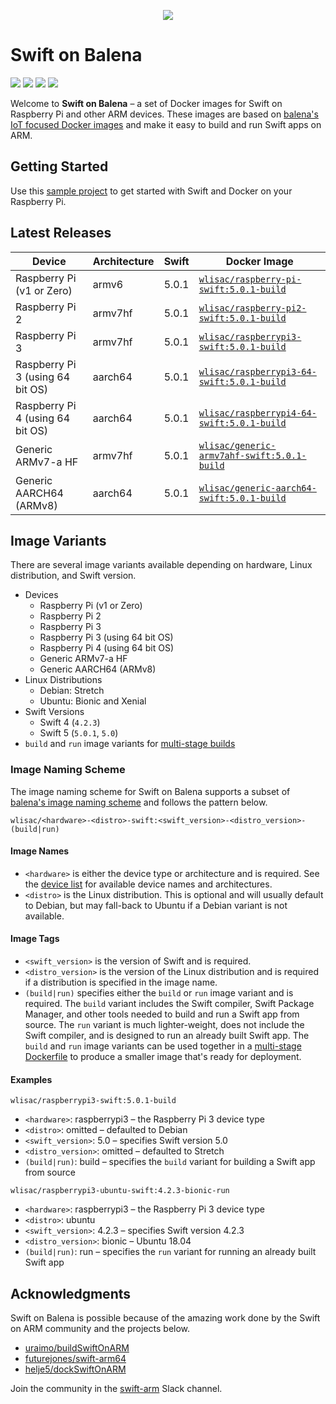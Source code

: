 <p align="center">
  <img src="Assets/logo.svg">
</p>

# Swift on Balena

<p>
    <img src="https://img.shields.io/badge/Swift-4 | 5-orange.svg" />
    <img src="https://img.shields.io/badge/architectures-ARMv6 | ARMv7 | ARMv8-lightgray.svg" />
    <a href="https://twitter.com/wlisac"><img src="https://img.shields.io/badge/twitter-@wlisac-blue.svg" /></a>
    <a href="https://launchpass.com/swift-arm"><img src="https://img.shields.io/badge/slack-swift--arm-purple.svg" /></a>
</p>

Welcome to **Swift on Balena** – a set of Docker images for Swift on Raspberry Pi and other ARM devices. These images are based on [balena's IoT focused Docker images](https://www.balena.io/docs/reference/base-images/base-images/) and make it easy to build and run Swift apps on ARM. 

## Getting Started

Use this [sample project](https://github.com/wlisac/balena-swift-hello-world) to get started with Swift and Docker on your Raspberry Pi.


## Latest Releases

| Device                           | Architecture | Swift | Docker Image                                                                                               |
|----------------------------------|--------------|-------|------------------------------------------------------------------------------------------------------------|
| Raspberry Pi (v1 or Zero)        | armv6        | 5.0.1 | [`wlisac/raspberry-pi-swift:5.0.1-build`](https://hub.docker.com/r/wlisac/raspberry-pi-swift/tags)         |
| Raspberry Pi 2                   | armv7hf      | 5.0.1 | [`wlisac/raspberry-pi2-swift:5.0.1-build`](https://hub.docker.com/r/wlisac/raspberry-pi2-swift/tags)       |
| Raspberry Pi 3                   | armv7hf      | 5.0.1 | [`wlisac/raspberrypi3-swift:5.0.1-build`](https://hub.docker.com/r/wlisac/raspberrypi3-swift/tags)         |
| Raspberry Pi 3 (using 64 bit OS) | aarch64      | 5.0.1 | [`wlisac/raspberrypi3-64-swift:5.0.1-build`](https://hub.docker.com/r/wlisac/raspberrypi3-64-swift/tags)   |
| Raspberry Pi 4 (using 64 bit OS) | aarch64      | 5.0.1 | [`wlisac/raspberrypi4-64-swift:5.0.1-build`](https://hub.docker.com/r/wlisac/raspberrypi4-64-swift/tags)   |
| Generic ARMv7-a HF               | armv7hf      | 5.0.1 | [`wlisac/generic-armv7ahf-swift:5.0.1-build`](https://hub.docker.com/r/wlisac/generic-armv7ahf-swift/tags) |
| Generic AARCH64 (ARMv8)          | aarch64      | 5.0.1 | [`wlisac/generic-aarch64-swift:5.0.1-build`](https://hub.docker.com/r/wlisac/generic-aarch64-swift/tags)   |


## Image Variants

There are several image variants available depending on hardware, Linux distribution, and Swift version.

- Devices
    - Raspberry Pi (v1 or Zero)
    - Raspberry Pi 2
    - Raspberry Pi 3
    - Raspberry Pi 3 (using 64 bit OS)
    - Raspberry Pi 4 (using 64 bit OS)
    - Generic ARMv7-a HF
    - Generic AARCH64 (ARMv8)
- Linux Distributions
    - Debian: Stretch
    - Ubuntu: Bionic and Xenial
- Swift Versions
    - Swift 4 (`4.2.3`)
    - Swift 5 (`5.0.1`, `5.0`)
- `build` and `run` image variants for [multi-stage builds](https://docs.docker.com/develop/develop-images/multistage-build/)

### Image Naming Scheme

The image naming scheme for Swift on Balena supports a subset of [balena's image naming scheme](https://www.balena.io/docs/reference/base-images/base-images/#how-the-image-naming-scheme-works) and follows the pattern below.

```plain
wlisac/<hardware>-<distro>-swift:<swift_version>-<distro_version>-(build|run)
```

#### Image Names

- `<hardware>` is either the device type or architecture and is required. See the [device list](Documentation/Device%20List.md) for available device names and architectures.
- `<distro>` is the Linux distribution. This is optional and will usually default to Debian, but may fall-back to Ubuntu if a Debian variant is not available.

#### Image Tags

- `<swift_version>` is the version of Swift and is required.
- `<distro_version>` is the version of the Linux distribution and is required if a distribution is specified in the image name.
- `(build|run)` specifies either the `build` or `run` image variant and is required. The `build` variant includes the Swift compiler, Swift Package Manager, and other tools needed to build and run a Swift app from source. The `run` variant is much lighter-weight, does not include the Swift compiler, and is designed to run an already built Swift app. The `build` and `run` image variants can be used together in a [multi-stage Dockerfile](https://github.com/wlisac/balena-swift-hello-world/blob/b439fddbbda93019ed8747d249efc9fc8bb4c4c7/Dockerfile.raspberrypi3) to produce a smaller image that's ready for deployment.

#### Examples

`wlisac/raspberrypi3-swift:5.0.1-build`

- `<hardware>`: raspberrypi3 – the Raspberry Pi 3 device type
- `<distro>`: omitted – defaulted to Debian
- `<swift_version>`: 5.0 – specifies Swift version 5.0
- `<distro_version>`: omitted – defaulted to Stretch
- `(build|run)`: build – specifies the `build` variant for building a Swift app from source

`wlisac/raspberrypi3-ubuntu-swift:4.2.3-bionic-run`

- `<hardware>`: raspberrypi3 – the Raspberry Pi 3 device type
- `<distro>`: ubuntu
- `<swift_version>`: 4.2.3 – specifies Swift version 4.2.3
- `<distro_version>`: bionic – Ubuntu 18.04
- `(build|run)`: run – specifies the `run` variant for running an already built Swift app

## Acknowledgments

Swift on Balena is possible because of the amazing work done by the Swift on ARM community and the projects below.

- [uraimo/buildSwiftOnARM](https://github.com/uraimo/buildSwiftOnARM)
- [futurejones/swift-arm64](https://github.com/futurejones/swift-arm64)
- [helje5/dockSwiftOnARM](https://github.com/helje5/dockSwiftOnARM)

Join the community in the [swift-arm](https://launchpass.com/swift-arm) Slack channel.